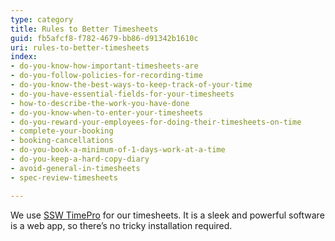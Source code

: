 ```yaml
---
type: category
title: Rules to Better Timesheets
guid: fb5afcf8-f782-4679-bb86-d91342b1610c
uri: rules-to-better-timesheets
index:
- do-you-know-how-important-timesheets-are
- do-you-follow-policies-for-recording-time
- do-you-know-the-best-ways-to-keep-track-of-your-time
- do-you-have-essential-fields-for-your-timesheets
- how-to-describe-the-work-you-have-done
- do-you-know-when-to-enter-your-timesheets
- do-you-reward-your-employees-for-doing-their-timesheets-on-time
- complete-your-booking
- booking-cancellations
- do-you-book-a-minimum-of-1-days-work-at-a-time
- do-you-keep-a-hard-copy-diary
- avoid-general-in-timesheets
- spec-review-timesheets

---
```


We use [SSW TimePro](https://sswtimepro.com/) for our timesheets. It is a sleek and powerful software is a web app, so there’s no tricky installation required.
